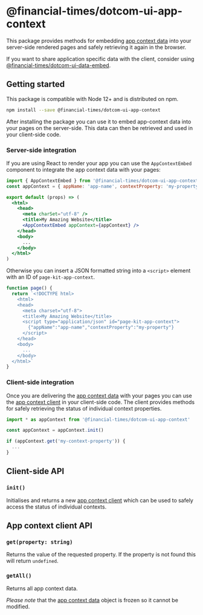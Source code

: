 # @financial-times/dotcom-ui-app-context

This package provides methods for embedding [app context data] into your server-side rendered pages and safely retrieving it again in the browser.

[app context data]: ../dotcom-server-app-context/schema.md

If you want to share application specific data with the client, consider using [@financial-times/dotcom-ui-data-embed](../dotcom-ui-data-embed).

## Getting started

This package is compatible with Node 12+ and is distributed on npm.

```sh
npm install --save @financial-times/dotcom-ui-app-context
```

After installing the package you can use it to embed app-context data into your pages on the server-side. This data can then be retrieved and used in your client-side code.


### Server-side integration

If you are using React to render your app you can use the `AppContextEmbed` component to integrate the app context data with your pages:

```jsx
import { AppContextEmbed } from '@financial-times/dotcom-ui-app-context'
const appContext = { appName: 'app-name', contextProperty: 'my-property' }

export default (props) => (
  <html>
    <head>
      <meta charSet="utf-8" />
      <title>My Amazing Website</title>
      <AppContextEmbed appContext={appContext} />
    </head>
    <body>
      ...
    </body>
  </html>
)
```

Otherwise you can insert a JSON formatted string into a `<script>` element with an ID of `page-kit-app-context`.

```js
function page() {
  return `<!DOCTYPE html>
    <html>
    <head>
      <meta charset="utf-8">
      <title>My Amazing Website</title>
      <script type="application/json" id="page-kit-app-context">
        {"appName":"app-name","contextProperty":"my-property"}
      </script>
    </head>
    <body>
      ...
    </body>
  </html>`
}
```


### Client-side integration

Once you are delivering the [app context data] with your pages you can use the [app context client](#client-side-api) in your client-side code. The client provides methods for safely retrieving the status of individual context properties.

```js
import * as appContext from '@financial-times/dotcom-ui-app-context'

const appContext = appContext.init()

if (appContext.get('my-context-property')) {
  ...
}
```


## Client-side API

### `init()`

Initialises and returns a new [app context client](#app-context-client-api) which can be used to safely access the status of individual contexts.


## App context client API

### `get(property: string)`

Returns the value of the requested property. If the property is not found this will return `undefined`.

### `getAll()`

Returns all app context data.

_Please note_ that the [app context data] object is frozen so it cannot be modified.
